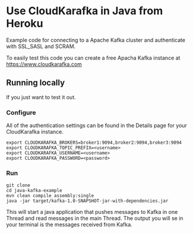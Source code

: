 # Use CloudKarafka in Java from Heroku

Example code for connecting to a Apache Kafka cluster and authenticate with SSL_SASL and SCRAM. 

To easily test this code you can create a free Apacha Kafka instance at https://www.cloudkarafka.com

## Running locally

If you just want to test it out.

### Configure

All of the authentication settings can be found in the Details page for your CloudKarafka instance.

```
export CLOUDKARAFKA_BROKERS=broker1:9094,broker2:9094,broker3:9094
export CLOUDKARAFKA_TOPIC_PREFIX=<username>
export CLOUDKARAFKA_USERNAME=<username>
export CLOUDKARAFKA_PASSWORD=<password>
```

### Run

```
git clone 
cd java-kafka-example
mvn clean compile assembly:single
java -jar target/kafka-1.0-SNAPSHOT-jar-with-dependencies.jar
```

This will start a java application that pushes messages to Kafka in one Thread and read messages in the main Thread. 
The output you will se in your terminal is the messages received from Kafka.

